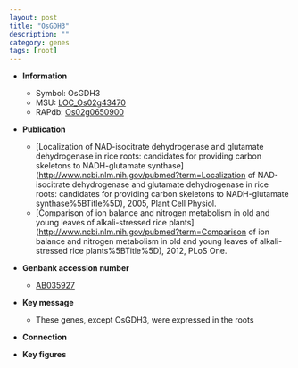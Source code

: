 ```yaml
---
layout: post
title: "OsGDH3"
description: ""
category: genes
tags: [root]
---
```


* **Information**  
    + Symbol: OsGDH3  
    + MSU: [LOC_Os02g43470](http://rice.plantbiology.msu.edu/cgi-bin/ORF_infopage.cgi?orf=LOC_Os02g43470)  
    + RAPdb: [Os02g0650900](http://rapdb.dna.affrc.go.jp/viewer/gbrowse_details/irgsp1?name=Os02g0650900)  

* **Publication**  
    + [Localization of NAD-isocitrate dehydrogenase and glutamate dehydrogenase in rice roots: candidates for providing carbon skeletons to NADH-glutamate synthase](http://www.ncbi.nlm.nih.gov/pubmed?term=Localization of NAD-isocitrate dehydrogenase and glutamate dehydrogenase in rice roots: candidates for providing carbon skeletons to NADH-glutamate synthase%5BTitle%5D), 2005, Plant Cell Physiol.
    + [Comparison of ion balance and nitrogen metabolism in old and young leaves of alkali-stressed rice plants](http://www.ncbi.nlm.nih.gov/pubmed?term=Comparison of ion balance and nitrogen metabolism in old and young leaves of alkali-stressed rice plants%5BTitle%5D), 2012, PLoS One.

* **Genbank accession number**  
    + [AB035927](http://www.ncbi.nlm.nih.gov/nuccore/AB035927)

* **Key message**  
    + These genes, except OsGDH3, were expressed in the roots

* **Connection**  

* **Key figures**  


